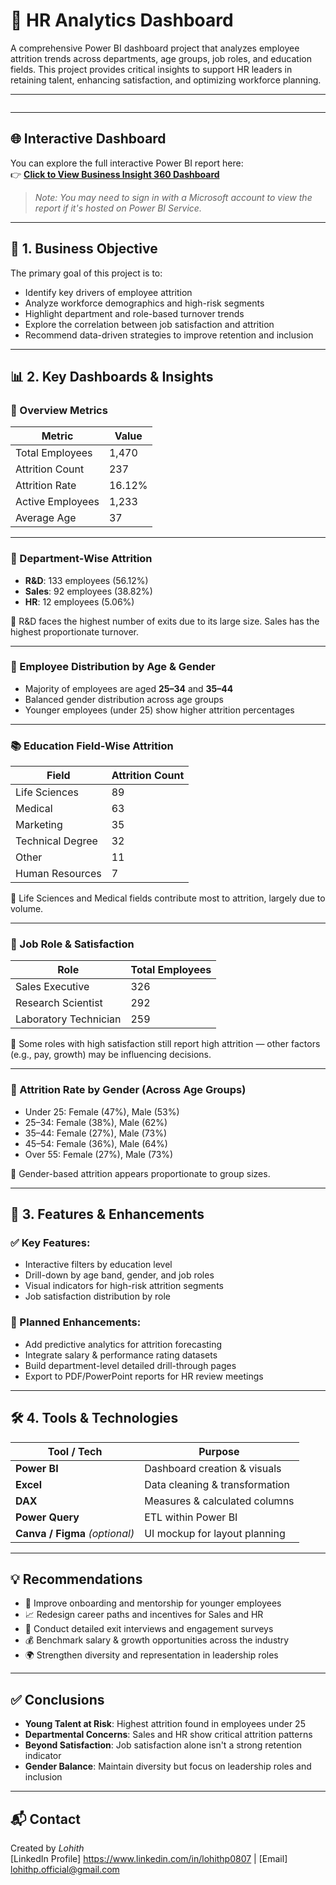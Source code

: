 # 💼 HR Analytics Dashboard

A comprehensive Power BI dashboard project that analyzes employee attrition trends across departments, age groups, job roles, and education fields. This project provides critical insights to support HR leaders in retaining talent, enhancing satisfaction, and optimizing workforce planning.

---
![]()

---

## 🌐 Interactive Dashboard

You can explore the full interactive Power BI report here:  
👉 [**Click to View Business Insight 360 Dashboard**]()

> _Note: You may need to sign in with a Microsoft account to view the report if it's hosted on Power BI Service._
---

## 🎯 1. Business Objective

The primary goal of this project is to:

- Identify key drivers of employee attrition
- Analyze workforce demographics and high-risk segments
- Highlight department and role-based turnover trends
- Explore the correlation between job satisfaction and attrition
- Recommend data-driven strategies to improve retention and inclusion

---

## 📊 2. Key Dashboards & Insights

### 🧾 Overview Metrics
| Metric            | Value   |
|-------------------|---------|
| Total Employees   | 1,470   |
| Attrition Count   | 237     |
| Attrition Rate    | 16.12%  |
| Active Employees  | 1,233   |
| Average Age       | 37      |

---

### 🏢 Department-Wise Attrition
- **R&D**: 133 employees (56.12%)
- **Sales**: 92 employees (38.82%)
- **HR**: 12 employees (5.06%)

📌 R&D faces the highest number of exits due to its large size. Sales has the highest proportionate turnover.

---

### 👥 Employee Distribution by Age & Gender
- Majority of employees are aged **25–34** and **35–44**
- Balanced gender distribution across age groups
- Younger employees (under 25) show higher attrition percentages

---

### 📚 Education Field-Wise Attrition
| Field             | Attrition Count |
|------------------|-----------------|
| Life Sciences     | 89             |
| Medical           | 63             |
| Marketing         | 35             |
| Technical Degree  | 32             |
| Other             | 11             |
| Human Resources   | 7              |

📌 Life Sciences and Medical fields contribute most to attrition, largely due to volume.

---

### 💼 Job Role & Satisfaction
| Role                   | Total Employees |
|------------------------|-----------------|
| Sales Executive        | 326             |
| Research Scientist     | 292             |
| Laboratory Technician  | 259             |

📌 Some roles with high satisfaction still report high attrition — other factors (e.g., pay, growth) may be influencing decisions.

---

### 🚻 Attrition Rate by Gender (Across Age Groups)
- Under 25: Female (47%), Male (53%)
- 25–34: Female (38%), Male (62%)
- 35–44: Female (27%), Male (73%)
- 45–54: Female (36%), Male (64%)
- Over 55: Female (27%), Male (73%)

📌 Gender-based attrition appears proportionate to group sizes.

---

## 🚀 3. Features & Enhancements

### ✅ Key Features:
- Interactive filters by education level
- Drill-down by age band, gender, and job roles
- Visual indicators for high-risk attrition segments
- Job satisfaction distribution by role

### 🔧 Planned Enhancements:
- Add predictive analytics for attrition forecasting
- Integrate salary & performance rating datasets
- Build department-level detailed drill-through pages
- Export to PDF/PowerPoint reports for HR review meetings

---

## 🛠 4. Tools & Technologies

| Tool / Tech           | Purpose                     |
|------------------------|-----------------------------|
| **Power BI**           | Dashboard creation & visuals |
| **Excel**              | Data cleaning & transformation |
| **DAX**                | Measures & calculated columns |
| **Power Query**        | ETL within Power BI         |
| **Canva / Figma** *(optional)* | UI mockup for layout planning |

---


## 💡 Recommendations

- 🤝 Improve onboarding and mentorship for younger employees  
- 📈 Redesign career paths and incentives for Sales and HR  
- 🧾 Conduct detailed exit interviews and engagement surveys  
- 💰 Benchmark salary & growth opportunities across the industry  
- 🌍 Strengthen diversity and representation in leadership roles 

---

## ✅ Conclusions

- **Young Talent at Risk**: Highest attrition found in employees under 25  
- **Departmental Concerns**: Sales and HR show critical attrition patterns  
- **Beyond Satisfaction**: Job satisfaction alone isn't a strong retention indicator  
- **Gender Balance**: Maintain diversity but focus on leadership roles and inclusion 

---


## 📬 Contact
Created by *Lohith*  
[LinkedIn Profile] https://www.linkedin.com/in/lohithp0807 | [Email] lohithp.official@gmail.com 

